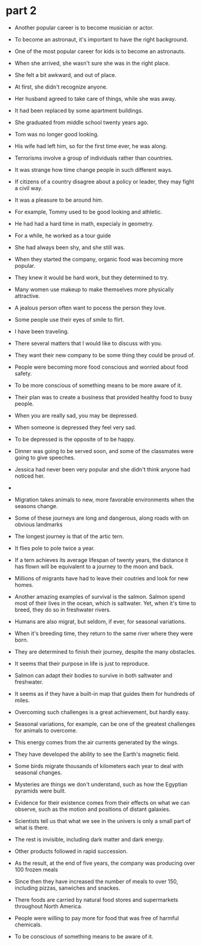# 

# part 2

- Another popular career is to become musician or actor.
- To become an astronaut, it's important to have the right background.
- One of the most popular career for kids is to become an astronauts.
- When she arrived, she wasn't sure she was in the right place.
- She felt a bit awkward, and out of place.
- At first, she didn't recognize anyone.
- Her husband agreed to take care of things, while she was away.
- It had been replaced by some apartment buildings.
- She graduated from middle school twenty years ago.
- Tom was no longer good looking.
- His wife had left him, so for the first time ever, he was along.
- Terrorisms involve a group of individuals rather than countries.
- It was strange how time change people in such different ways.
- If citizens of a country disagree about a policy or leader, they may fight a civil way.
- It was a pleasure to be around him.
- For example, Tommy used to be good looking and athletic.
- He had had a hard time in math, expecialy in geometry.
- For a while, he worked as a tour guide
- She had always been shy, and she still was.
- When they started the company, organic food was becoming more popular.
- They knew it would be hard work, but they determined to try.
- Many women use makeup to make themselves more physically attractive.
- A jealous person often want to pocess the person they love.
- Some people use their eyes of smile to flirt.
- I have been traveling.
- There several matters that I would like to discuss with you.
- They want their new company to be some thing they could be proud of.
- People were becoming more food conscious and worried about food safety.
- To be more conscious of something means to be more aware of it.
- Their plan was to create a business that provided healthy food to busy people.
- When you are really sad, you may be depressed.
- When someone is depressed they feel very sad.
- To be depressed is the opposite of to be happy.
- Dinner was going to be served soon, and some of the classmates were going to give speeches.
- Jessica had never been very popular and she didn't think anyone had noticed her.
- 

- Migration takes animals to new, more favorable environments when the seasons change.
- Some of these journeys are long and dangerous, along roads with on obvious landmarks
- The longest journey is that of the artic tern.
- It flies pole to pole twice a year.
- If a tern achieves its average lifespan of twenty years, the distance it has flown will be equivalent to a journey to the moon and back.
- Millions of migrants have had to leave their coutries and look for new homes.
- Another amazing examples of survival is the salmon. Salmon spend most of their lives in the ocean, which is saltwater. Yet, when it's time to breed, they do so in freshwater rivers.
- Humans are also migrat, but seldom, if ever, for seasonal variations.
- When it's breeding time, they return to the same river where they were born.
- They are determined to finish their journey, despite the many obstacles.
- It seems that their purpose in life is just to reproduce.
- Salmon can adapt their bodies to survive in both saltwater and freshwater.
- It seems as if they have a built-in map that guides them for hundreds of miles.
- Overcoming such challenges is a great achievement, but hardly easy.
- Seasonal variations, for example, can be one of the greatest challenges for animals to overcome.
- This energy comes from the air currents generated by the wings.
- They have developed the ability to see the Earth's magnetic field.
- Some birds migrate thousands of kilometers each year to deal with seasonal changes.
- Mysteries are things we don't understand, such as how the Egyptian pyramids were built.

- Evidence for their existence comes from their effects on what we can observe, such as the motion and positions of distant galaxies.
- Scientists tell us that what we see in the univers is only a small part of what is there.
- The rest is invisible, including dark matter and dark energy.
- Other products followed in rapid succession.
- As the result, at the end of five years, the company was producing over 100 frozen meals
- Since then they have increased the number of meals to over 150, including pizzas, sanwiches and snackes.
- There foods are carried by natural food stores and supermarkets throughout North America. 
- People were willing to pay more for food that was free of harmful chemicals.
- To be conscious of something means to be aware of it.

